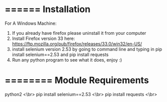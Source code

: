 ======
 Installation
========
For A Windows Machine:

1. If you already have firefox please uninstall it from your computer
2. Install Firefox version 33 here: https://ftp.mozilla.org/pub/firefox/releases/33.0/win32/en-US/
3. install selenium version 2.53 by going to command line and typing in pip install selenium==2.53 and pip install requests
4. Run any python program to see what it does, enjoy :)

========
Module Requirements
========
python2 <\br>
pip install selenium==2.53 <\br>
pip install requests <\br>
